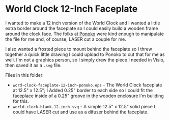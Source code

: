 # World Clock 12-Inch Faceplate

I wanted to make a 12 inch version of the World Clock and I wanted a little extra border around the faceplate so I could easily build a wooden frame around the clock face. The folks at [Ponoko](https://www.ponoko.com/) were kind enough to manipulate the file for me and, of course, LASER cut a couple for me. 

I also wanted a frosted piece to mount behind the faceplate so I threw together a quick little drawing I could upload to Ponoko to cut that for me as well. I'm not a graphics person, so I simply drew the piece I needed in Visio, then saved it as a `.svg` file.

Files in this folder:

* `word-clock-faceplate-12-inch-ponoko.eps` - The World Clock faceplate at 12.5" x 12.5"; I Added 0.25" border to each side so I could fit the faceplace inside of a 0.25" groove in the wooden enclosure I'm building for this.
* `world-clock-blank-12-inch.svg` - A simple 12.5" x 12.5" solid piece I could have LASER cut and use as a difuser behind the faceplate.
